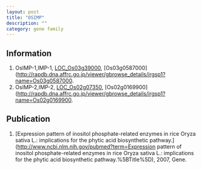 ```yaml
---
layout: post
title: "OSIMP"
description: ""
category: gene family
---
```


## Information
1. OsIMP-1,IMP-1, [LOC_Os03g39000](http://rice.plantbiology.msu.edu/cgi-bin/ORF_infopage.cgi?orf=LOC_Os03g39000), [Os03g0587000](http://rapdb.dna.affrc.go.jp/viewer/gbrowse_details/irgsp1?name=Os03g0587000.
2. OsIMP-2,IMP-2, [LOC_Os02g07350](http://rice.plantbiology.msu.edu/cgi-bin/ORF_infopage.cgi?orf=LOC_Os02g07350), [Os02g0169900](http://rapdb.dna.affrc.go.jp/viewer/gbrowse_details/irgsp1?name=Os02g0169900.

## Publication
1. [Expression pattern of inositol phosphate-related enzymes in rice Oryza sativa L.: implications for the phytic acid biosynthetic pathway.](http://www.ncbi.nlm.nih.gov/pubmed?term=Expression pattern of inositol phosphate-related enzymes in rice Oryza sativa L.: implications for the phytic acid biosynthetic pathway.%5BTitle%5D), 2007, Gene.


